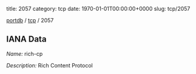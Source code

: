 title: 2057
category: tcp
date: 1970-01-01T00:00:00+0000
slug: tcp/2057

[portdb](/) / [tcp](/category/tcp.html) / 2057


## IANA Data

_Name:_ rich-cp

_Description:_ Rich Content Protocol

